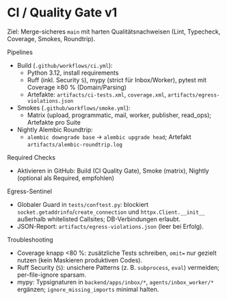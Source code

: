 # CI / Quality Gate v1

Ziel: Merge-sicheres `main` mit harten Qualitätsnachweisen (Lint, Typecheck, Coverage, Smokes, Roundtrip).

Pipelines
- Build (`.github/workflows/ci.yml`):
  - Python 3.12, install requirements
  - Ruff (inkl. Security `S`), mypy (strict für Inbox/Worker), pytest mit Coverage ≥80 % (Domain/Parsing)
  - Artefakte: `artifacts/ci-tests.xml`, `coverage.xml`, `artifacts/egress-violations.json`
- Smokes (`.github/workflows/smoke.yml`):
  - Matrix (upload, programmatic, mail, worker, publisher, read_ops); Artefakte pro Suite
- Nightly Alembic Roundtrip:
  - `alembic downgrade base` → `alembic upgrade head`; Artefakt `artifacts/alembic-roundtrip.log`

Required Checks
- Aktivieren in GitHub: Build (CI Quality Gate), Smoke (matrix), Nightly (optional als Required, empfohlen)

Egress-Sentinel
- Globaler Guard in `tests/conftest.py`: blockiert `socket.getaddrinfo`/`create_connection` und `httpx.Client.__init__` außerhalb whitelisted Callsites; DB-Verbindungen erlaubt.
- JSON-Report: `artifacts/egress-violations.json` (leer bei Erfolg).

Troubleshooting
- Coverage knapp <80 %: zusätzliche Tests schreiben, `omit=` nur gezielt nutzen (kein Maskieren produktiven Codes).
- Ruff Security (`S`): unsichere Patterns (z. B. `subprocess`, `eval`) vermeiden; per-file-ignore sparsam.
- mypy: Typsignaturen in `backend/apps/inbox/*`, `agents/inbox_worker/*` ergänzen; `ignore_missing_imports` minimal halten.
